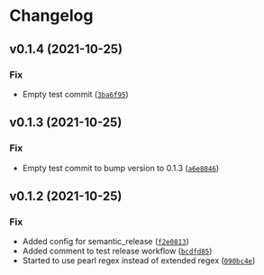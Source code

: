 # Changelog

<!--next-version-placeholder-->

## v0.1.4 (2021-10-25)
### Fix
* Empty test commit ([`3ba6f95`](https://github.com/tobiasknudsen/pre-commit-hooks/commit/3ba6f95e9a8c3cdced5ab79f9d9cbc04cf9661a9))

## v0.1.3 (2021-10-25)
### Fix
* Empty test commit to bump version to 0.1.3 ([`a6e8846`](https://github.com/tobiasknudsen/pre-commit-hooks/commit/a6e88465c8db7bcbf9a526cedfb86077ce455d86))

## v0.1.2 (2021-10-25)
### Fix
* Added config for semantic_release ([`f2e0813`](https://github.com/tobiasknudsen/pre-commit-hooks/commit/f2e08131831714e9bc4006d01a67f8f4084ad377))
* Added comment to test release workflow ([`bcdfd85`](https://github.com/tobiasknudsen/pre-commit-hooks/commit/bcdfd853b61202769f92450a1a94e2bcc37aa07f))
* Started to use pearl regex instead of extended regex ([`090bc4e`](https://github.com/tobiasknudsen/pre-commit-hooks/commit/090bc4e9b168ea77caf7893c79562ad517b5ee9a))
